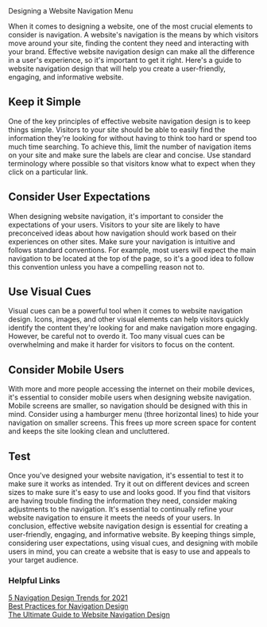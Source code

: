 <title>Designing a Website Navigation Menu</title>
<meta
name="description"
content="A helpful guide to designing a website navigatio menu"

# Designing a Website Navigation Menu

When it comes to designing a website, one of the most crucial
elements to consider is navigation. A website's navigation is the
means by which visitors move around your site, finding the content
they need and interacting with your brand. Effective website
navigation design can make all the difference in a user's
experience, so it's important to get it right. Here's a guide to
website navigation design that will help you create a user-friendly,
engaging, and informative website.

## Keep it Simple

One of the key principles of effective website navigation design is
to keep things simple. Visitors to your site should be able to
easily find the information they're looking for without having to
think too hard or spend too much time searching. To achieve this,
limit the number of navigation items on your site and make sure the
labels are clear and concise. Use standard terminology where
possible so that visitors know what to expect when they click on a
particular link.

## Consider User Expectations

When designing website navigation, it's important to consider the
expectations of your users. Visitors to your site are likely to have
preconceived ideas about how navigation should work based on their
experiences on other sites. Make sure your navigation is intuitive
and follows standard conventions. For example, most users will
expect the main navigation to be located at the top of the page, so
it's a good idea to follow this convention unless you have a
compelling reason not to.

## Use Visual Cues

Visual cues can be a powerful tool when it comes to website
navigation design. Icons, images, and other visual elements can help
visitors quickly identify the content they're looking for and make
navigation more engaging. However, be careful not to overdo it. Too
many visual cues can be overwhelming and make it harder for visitors
to focus on the content.

## Consider Mobile Users

With more and more people accessing the internet on their mobile
devices, it's essential to consider mobile users when designing
website navigation. Mobile screens are smaller, so navigation should
be designed with this in mind. Consider using a hamburger menu
(three horizontal lines) to hide your navigation on smaller screens.
This frees up more screen space for content and keeps the site
looking clean and uncluttered.

## Test</h2>

Once you've designed your website navigation, it's essential to test
it to make sure it works as intended. Try it out on different
devices and screen sizes to make sure it's easy to use and looks
good. If you find that visitors are having trouble finding the
information they need, consider making adjustments to the
navigation. It's essential to continually refine your website
navigation to ensure it meets the needs of your users. In
conclusion, effective website navigation design is essential for
creating a user-friendly, engaging, and informative website. By
keeping things simple, considering user expectations, using visual
cues, and designing with mobile users in mind, you can create a
website that is easy to use and appeals to your target audience.

### Helpful Links

[5 Navigation Design Trends for 2021](https://www.webdesignerdepot.com/2021/02/5-navigation-design-trends-for-2021/)</br>
[Best Practices for Navigation Design](https://uxdesign.cc/best-practices-for-navigation-design-1c0e3c82f07d)</br>
[The Ultimate Guide to Website Navigation Design](https://www.crazyegg.com/blog/website-navigation-design/)
